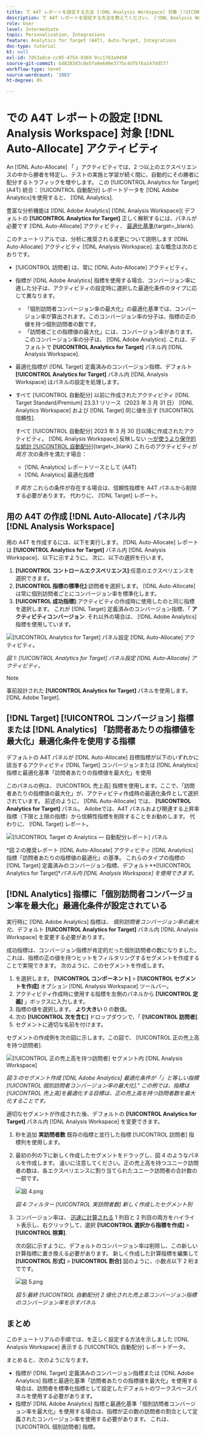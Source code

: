 ```yaml
---
title: で A4T レポートを設定する方法 [!DNL Analysis Workspace] 対象 [!UICONTROL 自動配分] アクティビティ
description: で A4T レポートを設定する方法を教えてください。 [!DNL Analysis Workspace] を実行すると、期待した結果が得られます。 [!UICONTROL 自動配分] アクティビティ。
role: User
level: Intermediate
topic: Personalization, Integrations
feature: Analytics for Target (A4T), Auto-Target, Integrations
doc-type: tutorial
kt: null
exl-id: 7d53adce-cc05-4754-9369-9cc1763a9450
source-git-commit: bd8283d3c0e5fa9e690e377bc4dfbf6a147dd577
workflow-type: tm+mt
source-wordcount: '1083'
ht-degree: 0%

---
```


# での A4T レポートの設定 [!DNL Analysis Workspace] 対象 [!DNL Auto-Allocate] アクティビティ

An [!DNL Auto-Allocate] 「 」アクティビティでは、2 つ以上のエクスペリエンスの中から勝者を特定し、テストの実施と学習が続く間に、自動的にその勝者に配分するトラフィックを増やします。 この [!UICONTROL Analytics for Target] (A4T) 統合： [!UICONTROL 自動配分] レポートデータを [!DNL Adobe Analytics]を使用すると、 [!DNL Analytics].

豊富な分析機能は [!DNL Adobe Analytics] [!DNL Analysis Workspace]( デフォルトの **[!UICONTROL Analytics for Target]** 正しく解釈するには、パネルが必要です [!DNL Auto-Allocate] アクティビティ、 [最適化基準](https://experienceleague.adobe.com/docs/target/using/integrate/a4t/a4t-at-aa.html#supported){target=_blank}.

このチュートリアルでは、分析に推奨される変更について説明します [!DNL Auto-Allocate] アクティビティ [!DNL Analysis Workspace]. 主な概念は次のとおりです。

* [!UICONTROL 訪問者] は、常に [!DNL Auto-Allocate] アクティビティ。
* 指標が [!DNL Adobe Analytics] 指標を使用する場合、コンバージョン率に適した分子は、アクティビティの設定時に選択した最適化条件のタイプに応じて異なります。
   * 「個別訪問者コンバージョン率の最大化」の最適化基準では、コンバージョン率が算出されます。このコンバージョン率の分子は、指標の正の値を持つ個別訪問者の数です。
   * 「訪問者ごとの指標値の最大化」には、コンバージョン率があります。このコンバージョン率の分子は、 [!DNL Adobe Analytics]. これは、デフォルトで **[!UICONTROL Analytics for Target]** パネル内 [!DNL Analysis Workspace].
* 最適化指標が [!DNL Target] 定義済みのコンバージョン指標、デフォルト **[!UICONTROL Analytics for Target]** パネル内 [!DNL Analysis Workspace] はパネルの設定を処理します。
* すべて [!UICONTROL 自動配分] 以前に作成されたアクティビティ [!DNL Target Standard/Premium] 23.3.1 リリース（2023 年 3 月 31 日） [!DNL Analytics Workspace] および [!DNL Target] 同じ値を示す [!UICONTROL 信頼性].

   すべて [!UICONTROL 自動配分] 2023 年 3 月 30 日以降に作成されたアクティビティ。 [!DNL Analysis Workspace] 反映しない [～が使うより保守的な統計 [!UICONTROL 自動配分]](https://experienceleague.adobe.com/docs/target/using/activities/auto-allocate/automated-traffic-allocation.html#section_98388996F0584E15BF3A99C57EEB7629){target=_blank} これらのアクティビティが *両方* 次の条件を満たす場合：

   * [!DNL Analytics] レポートソースとして (A4T)
   * [!DNL Analytics] 最適化指標

   If *両方* これらの条件が存在する場合は、信頼性指標を A4T パネルから削除する必要があります。 代わりに、 [!DNL Target] レポート。

## 用の A4T の作成 [!DNL Auto-Allocate] パネル内 [!DNL Analysis Workspace]

用の A4T を作成するには、以下を実行します。 [!DNL Auto-Allocate] レポートは **[!UICONTROL Analytics for Target]** パネル内 [!DNL Analysis Workspace]、以下に示すように。 次に、以下の選択を行います。

1. **[!UICONTROL コントロールエクスペリエンス]**:任意のエクスペリエンスを選択できます。
2. **[!UICONTROL 指標の標準化]**:訪問者を選択します。 [!DNL Auto-Allocate] は常に個別訪問者ごとにコンバージョン率を標準化します。
3. **[!UICONTROL 成功指標]**:アクティビティの作成時に使用したのと同じ指標を選択します。 これが [!DNL Target] 定義済みのコンバージョン指標、「 **アクティビティコンバージョン**. それ以外の場合は、 [!DNL Adobe Analytics] 指標を使用しています。

![[!UICONTROL Analytics for Target] パネル設定 [!DNL Auto-Allocate] アクティビティ。](assets/AAFigure1.png)

*図 1: [!UICONTROL Analytics for Target] パネル設定 [!DNL Auto-Allocate] アクティビティ。*

>[!NOTE]
>
> 事前設計された **[!UICONTROL Analytics for Target]** パネルを使用します。 [!DNL Adobe Target].

## [!DNL Target] [!UICONTROL コンバージョン] 指標または [!DNL Analytics] 「訪問者あたりの指標値を最大化」最適化条件を使用する指標

デフォルトの A4T パネルが [!DNL Auto-Allocate] 目標指標が以下のいずれかに該当するアクティビティ [!DNL Target] コンバージョンまたは [!DNL Analytics] 指標と最適化基準「訪問者あたりの指標値を最大化」を使用

このパネルの例は、 [!UICONTROL 売上高] 指標を使用します。ここで、「訪問者あたりの指標値の最大化」が、アクティビティ作成時の最適化条件として選択されています。 前述のように、 [!DNL Auto-Allocate] では、 **[!UICONTROL Analytics for Target]** パネル。 Adobeでは、A4T パネルおよび関連する上昇率指標（下限と上限の指標）から信頼性指標を削除することをお勧めします。 代わりに、 [!DNL Target] レポート。

![[!UICONTROL Target の Analytics — 自動配分レポート] パネル](assets/AAFigure2.png)

*図 2:の推奨レポート [!DNL Auto-Allocate] アクティビティ [!DNL Analytics] 指標「訪問者あたりの指標値の最適化」の基準。 これらのタイプの指標の [!DNL Target] 定義済みのコンバージョン指標、デフォルト&#x200B;**[!UICONTROL Analytics for Target]**パネル内 [!DNL Analysis Workspace] を使用できます。*

## [!DNL Analytics] 指標に「個別訪問者コンバージョン率を最大化」最適化条件が設定されている

実行時に [!DNL Adobe Analytics] 指標は、 *個別訪問者コンバージョン率の最大化*、デフォルト **[!UICONTROL Analytics for Target]** パネル内 [!DNL Analysis Workspace] を変更する必要があります。

成功指標は、コンバージョン指標が肯定的だった個別訪問者の数になりました。 これは、指標の正の値を持つヒットをフィルタリングするセグメントを作成することで実現できます。 次のように、このセグメントを作成します。

1. を選択します。 **[!UICONTROL コンポーネント]** > **[!UICONTROL セグメントを作成]** オプション [!DNL Analysis Workspace] ツールバー。
1. アクティビティ作成時に使用する指標を左側のパネルから **[!UICONTROL 定義]** 」ボックスに入力します。
1. 指標の値を選択します。 **より大きい** 0 の数値。
1. 次の **[!UICONTROL 次を含む]** ドロップダウンで、「 **[!UICONTROL 訪問者]**.
1. セグメントに適切な名前を付けます。

セグメントの作成例を次の図に示します。この図で、 [!UICONTROL 正の売上高を持つ訪問者].

![[!UICONTROL 正の売上高を持つ訪問者] セグメント内 [!DNL Analysis Workspace]](assets/AAFigure3.png)

*図 3:のセグメント作成 [!DNL Adobe Analytics] 最適化条件が「」と等しい指標[!UICONTROL 個別訪問者コンバージョン率の最大化].&quot; この例では、指標は [!UICONTROL 売上高]を最適化する目標は、正の売上高を持つ訪問者数を最大化することです。*

適切なセグメントが作成された後、デフォルトの  **[!UICONTROL Analytics for Target]** パネル内 [!DNL Analysis Workspace] を変更できます。

1. 秒を追加 **実訪問者数** 既存の指標と並行した指標 [!UICONTROL 訪問者] 指標列を使用します。
2. 最初の列の下に新しく作成したセグメントをドラッグし、図 4 のようなパネルを作成します。 違いに注意してください。正の売上高を持つユニーク訪問者の数は、各エクスペリエンスに割り当てられたユニーク訪問者の合計数の一部です。

   ![図 4.png](assets/AAFigure4.png)

   *図 4:フィルター [!UICONTROL 実訪問者数] 新しく作成したセグメント別*

3. コンバージョン率は、 [迅速に計算される](https://experienceleague.adobe.com/docs/analytics-learn/tutorials/components/calculated-metrics/quick-calculated-metrics-in-analysis-workspace.html) 1 列目と 2 列目の両方をハイライト表示し、右クリックして、選択 **[!UICONTROL 選択から指標を作成]** > **[!UICONTROL 除算]**.

   次の図に示すように、デフォルトのコンバージョン率は削除し、この新しい計算指標に置き換える必要があります。 新しく作成した計算指標を編集して **[!UICONTROL 形式]** > **[!UICONTROL 割合]** 図のように、小数点以下 2 桁までです。

   ![図 5.png](assets/AAFigure5.png)

   *図 5:最終 [!UICONTROL 自動配分] 2 値化された売上高コンバージョン指標のコンバージョン率を示すパネル*

## まとめ

このチュートリアルの手順では、を正しく設定する方法を示しました [!DNL Analysis Workspace] 表示する [!UICONTROL 自動配分] レポートデータ。

まとめると、次のようになります。

* 指標が [!DNL Target] 定義済みのコンバージョン指標または [!DNL Adobe Analytics] 指標と最適化基準「訪問者あたりの指標値を最大化」を使用する場合は、訪問者を標準化指標として設定したデフォルトのワークスペースパネルを使用する必要があります。
* 指標が [!DNL Adobe Analytics] 指標と最適化基準「個別訪問者コンバージョン率を最大化」を使用する場合は、指標が正の数の訪問者の割合として定義されたコンバージョン率を使用する必要があります。 これは、 [!UICONTROL 個別訪問者] 指標。
